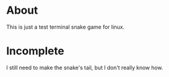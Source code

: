 # About
This is just a test terminal snake game for linux.

# Incomplete
I still need to make the snake's tail, but I don't really know how.
